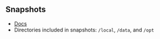 ## Snapshots
- [Docs](https://docs.cloudlab.us/cloudlab-manual.html)
- Directories included in snapshots: `/local`, `/data`, and `/opt`

